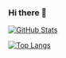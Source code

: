 ### Hi there 👋

<a href="https://github.com/Guangxuan-Xiao"><img align="center" alt="GitHub Stats" src="https://github-readme-stats.vercel.app/api?username=Guangxuan-Xiao&show_icons=true&include_all_commits=true" /></a>

<a href="https://github.com/Guangxuan-Xiao"><img align="center" alt="Top Langs" src="https://github-readme-stats.vercel.app/api/top-langs/?username=Guangxuan-Xiao&layout=compact&hide=HTML,CSS,QMAKE" /></a>

<!--
**Guangxuan-Xiao/Guangxuan-Xiao** is a ✨ _special_ ✨ repository because its `README.md` (this file) appears on your GitHub profile.

Here are some ideas to get you started:

- 🔭 I’m currently working on ...
- 🌱 I’m currently learning ...
- 👯 I’m looking to collaborate on ...
- 🤔 I’m looking for help with ...
- 💬 Ask me about ...
- 📫 How to reach me: ...
- 😄 Pronouns: ...
- ⚡ Fun fact: ...
-->
